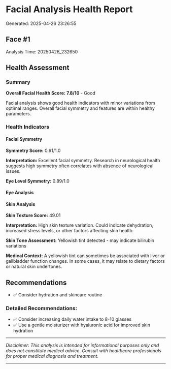 # Facial Analysis Health Report

Generated: 2025-04-26 23:26:55

## Face #1

Analysis Time: 20250426_232650

## Health Assessment

### Summary

**Overall Facial Health Score: 7.8/10** - Good

Facial analysis shows good health indicators with minor variations from optimal ranges. Overall facial symmetry and features are within healthy parameters.

### Health Indicators

#### Facial Symmetry

**Symmetry Score:** 0.91/1.0

**Interpretation:** Excellent facial symmetry. Research in neurological health suggests high symmetry often correlates with absence of neurological issues.

**Eye Level Symmetry:** 0.89/1.0

#### Eye Analysis

#### Skin Analysis

**Skin Texture Score:** 49.01

**Interpretation:** High skin texture variation. Could indicate dehydration, increased stress levels, or other factors affecting skin health.

**Skin Tone Assessment:** Yellowish tint detected - may indicate bilirubin variations

**Medical Context:** A yellowish tint can sometimes be associated with liver or gallbladder function changes. In some cases, it may relate to dietary factors or natural skin undertones.

## Recommendations

- ✅ Consider hydration and skincare routine

### Detailed Recommendations:

- ✅ Consider increasing daily water intake to 8-10 glasses
- ✅ Use a gentle moisturizer with hyaluronic acid for improved skin hydration

---

*Disclaimer: This analysis is intended for informational purposes only and does not constitute medical advice. Consult with healthcare professionals for proper medical diagnosis and treatment.*

---
